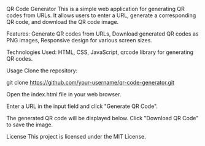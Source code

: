 QR Code Generator
This is a simple web application for generating QR codes from URLs. It allows users to enter a URL, generate a corresponding QR code, and download the QR code image.

Features:
Generate QR codes from URLs,
Download generated QR codes as PNG images,
Responsive design for various screen sizes.

Technologies Used:
HTML,
CSS,
JavaScript,
qrcode library for generating QR codes.

Usage
Clone the repository:

git clone https://github.com/your-username/qr-code-generator.git

Open the index.html file in your web browser.

Enter a URL in the input field and click "Generate QR Code".

The generated QR code will be displayed below. Click "Download QR Code" to save the image.


License
This project is licensed under the MIT License.
